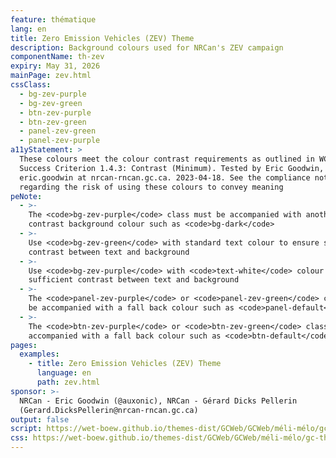 ```yaml
---
feature: thématique
lang: en
title: Zero Emission Vehicles (ZEV) Theme
description: Background colours used for NRCan's ZEV campaign
componentName: th-zev
expiry: May 31, 2026
mainPage: zev.html
cssClass:
  - bg-zev-purple
  - bg-zev-green
  - btn-zev-purple
  - btn-zev-green
  - panel-zev-green
  - panel-zev-purple
a11yStatement: >
  These colours meet the colour contrast requirements as outlined in WCAG 2.1 AA
  Success Criterion 1.4.3: Contrast (Minimum). Tested by Eric Goodwin,
  eric.goodwin at nrcan-rncan.gc.ca. 2023-04-18. See the compliance notes
  regarding the risk of using these colours to convey meaning
peNote:
  - >-
    The <code>bg-zev-purple</code> class must be accompanied with another dark
    contrast background colour such as <code>bg-dark</code>
  - >-
    Use <code>bg-zev-green</code> with standard text colour to ensure sufficient
    contrast between text and background
  - >-
    Use <code>bg-zev-purple</code> with <code>text-white</code> colour to ensure
    sufficient contrast between text and background
  - >-
    The <code>panel-zev-purple</code> or <code>panel-zev-green</code> class must
    be accompanied with a fall back colour such as <code>panel-default</code>
  - >-
    The <code>btn-zev-purple</code> or <code>btn-zev-green</code> class must be
    accompanied with a fall back colour such as <code>btn-default</code>
pages:
  examples:
    - title: Zero Emission Vehicles (ZEV) Theme
      language: en
      path: zev.html
sponsor: >-
  NRCan - Eric Goodwin (@auxonic), NRCan - Gérard Dicks Pellerin
  (Gerard.DicksPellerin@nrcan-rncan.gc.ca)
output: false
script: https://wet-boew.github.io/themes-dist/GCWeb/GCWeb/méli-mélo/gc-thématique.js
css: https://wet-boew.github.io/themes-dist/GCWeb/GCWeb/méli-mélo/gc-thématique.css
---
```


